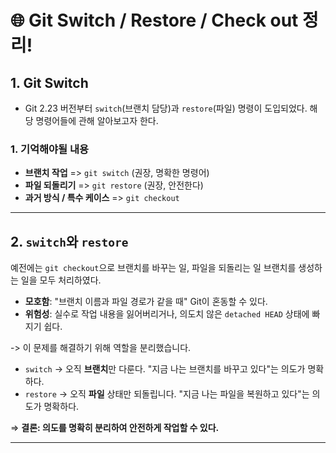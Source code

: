 # 🌐 Git Switch / Restore / Check out 정리!

## 1. Git Switch

- Git 2.23 버전부터 `switch`(브랜치 담당)과 `restore`(파일) 명령이 도입되었다. 해당 명령어들에 관해 알아보고자 한다.

### 1. 기억해야될 내용

- **브랜치 작업** => `git switch` (권장, 명확한 명령어)
- **파일 되돌리기** => `git restore` (권장, 안전한다)
- **과거 방식 / 특수 케이스** => `git checkout`

---

## 2. `switch`와 `restore`

예전에는 `git checkout`으로 브랜치를 바꾸는 일, 파일을 되돌리는 일 브랜치를 생성하는 일을 모두 처리하였다.

- **모호함**: "브랜치 이름과 파일 경로가 같을 때" Git이 혼동할 수 있다.
- **위험성**: 실수로 작업 내용을 잃어버리거나, 의도치 않은 `detached HEAD` 상태에 빠지기 쉽다.

-> 이 문제를 해결하기 위해 역할을 분리했습니다.

- `switch` → 오직 **브랜치**만 다룬다. "지금 나는 브랜치를 바꾸고 있다"는 의도가 명확하다.
- `restore` → 오직 **파일** 상태만 되돌립니다. "지금 나는 파일을 복원하고 있다"는 의도가 명확하다.

⇒ **결론: 의도를 명확히 분리하여 안전하게 작업할 수 있다.**

---

